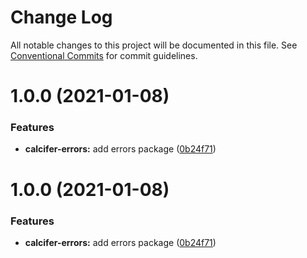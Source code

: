 # Change Log

All notable changes to this project will be documented in this file.
See [Conventional Commits](https://conventionalcommits.org) for commit guidelines.

# 1.0.0 (2021-01-08)


### Features

* **calcifer-errors:** add errors package ([0b24f71](https://github.com/alferpal/calcifer/commit/0b24f7143a6397309711c83dd727c6c01fbdadcf))





# 1.0.0 (2021-01-08)

### Features

* **calcifer-errors:** add errors package ([0b24f71](https://github.com/alferpal/calcifer/commit/0b24f7143a6397309711c83dd727c6c01fbdadcf))
